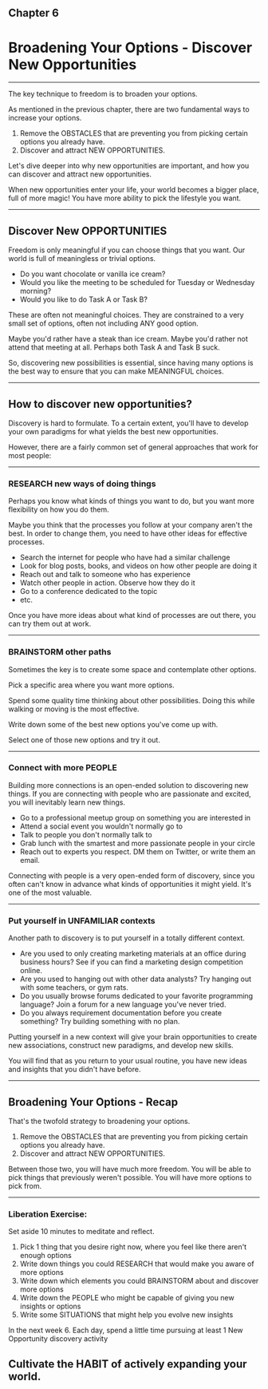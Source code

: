 
## Chapter 6
# Broadening Your Options - Discover New Opportunities

----

The key technique to freedom is to broaden your options. 

As mentioned in the previous chapter, there are two fundamental ways to increase your options.

1. Remove the OBSTACLES that are preventing you from picking certain options you already have.
2. Discover and attract NEW OPPORTUNITIES.

Let's dive deeper into why new opportunities are important, and how you can discover and attract new opportunities.

When new opportunities enter your life, your world becomes a bigger place, full of more magic! You have more ability to pick the lifestyle you want.

----

## Discover New OPPORTUNITIES

Freedom is only meaningful if you can choose things that you want. Our world is full of meaningless or trivial options. 

- Do you want chocolate or vanilla ice cream?
- Would you like the meeting to be scheduled for Tuesday or Wednesday morning?
- Would you like to do Task A or Task B?

These are often not meaningful choices. They are constrained to a very small set of options, often not including ANY good option.

Maybe you'd rather have a steak than ice cream.
Maybe you'd rather not attend that meeting at all.
Perhaps both Task A and Task B suck.

So, discovering new possibilities is essential, since having many options is the best way to ensure that you can make MEANINGFUL choices.

----

## How to discover new opportunities?

Discovery is hard to formulate. To a certain extent, you'll have to develop your own paradigms for what yields the best new opportunities. 

However, there are a fairly common set of general approaches that work for most people:

----

### RESEARCH new ways of doing things

Perhaps you know what kinds of things you want to do, but you want more flexibility on how you do them. 

Maybe you think that the processes you follow at your company aren't the best. In order to change them, you need to have other ideas for effective processes. 

- Search the internet for people who have had a similar challenge
- Look for blog posts, books, and videos on how other people are doing it
- Reach out and talk to someone who has experience
- Watch other people in action. Observe how they do it
- Go to a conference dedicated to the topic
- etc.

Once you have more ideas about what kind of processes are out there, you can try them out at work.

----

### BRAINSTORM other paths

Sometimes the key is to create some space and contemplate other options. 

Pick a specific area where you want more options.

Spend some quality time thinking about other possibilities. Doing this while walking or moving is the most effective.

Write down some of the best new options you've come up with.

Select one of those new options and try it out.

----

### Connect with more PEOPLE

Building more connections is an open-ended solution to discovering new things. If you are connecting with people who are passionate and excited, you will inevitably learn new things. 

- Go to a professional meetup group on something you are interested in
- Attend a social event you wouldn't normally go to
- Talk to people you don't normally talk to
- Grab lunch with the smartest and more passionate people in your circle
- Reach out to experts you respect. DM them on Twitter, or write them an email.

Connecting with people is a very open-ended form of discovery, since you often can't know in advance what kinds of opportunities it might yield. It's one of the most valuable.

----

### Put yourself in UNFAMILIAR contexts

Another path to discovery is to put yourself in a totally different context. 

- Are you used to only creating marketing materials at an office during business hours? See if you can find a marketing design competition online.
- Are you used to hanging out with other data analysts? Try hanging out with some teachers, or gym rats.
- Do you usually browse forums dedicated to your favorite programming language? Join a forum for a new language you've never tried.
- Do you always requirement documentation before you create something? Try building something with no plan.

Putting yourself in a new context will give your brain opportunities to create new associations, construct new paradigms, and develop new skills.

You will find that as you return to your usual routine, you have new ideas and insights that you didn't have before.

----

## Broadening Your Options - Recap

That's the twofold strategy to broadening your options.

1. Remove the OBSTACLES that are preventing you from picking certain options you already have.
2. Discover and attract NEW OPPORTUNITIES.

Between those two, you will have much more freedom. You will be able to pick things that previously weren't possible. You will have more options to pick from. 

----

### Liberation Exercise:

Set aside 10 minutes to meditate and reflect.
1. Pick 1 thing that you desire right now, where you feel like there aren't enough options
2. Write down things you could RESEARCH that would make you aware of more options
3. Write down which elements you could BRAINSTORM about and discover more options
4. Write down the PEOPLE who might be capable of giving you new insights or options
5. Write some SITUATIONS that might help you evolve new insights

In the next week
6. Each day, spend a little time pursuing at least 1 New Opportunity discovery activity

## Cultivate the HABIT of actively expanding your world. 
